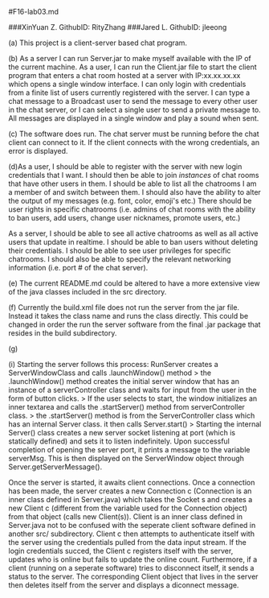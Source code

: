 #F16-lab03.md

###XinYuan Z. GithubID: RityZhang
###Jared L. GithubID: jleeong

(a) This project is a client-server based chat program.

(b) As a server I can run Server.jar to make myself available with the IP of the current machine. 
As a user, I can run the Client.jar file to start the client program that enters a chat room hosted at a server with IP:xx.xx.xx.xx which opens a single window interface. I can only login with credentials from a finite list of users currently registered with the server. I can type a chat message to a Broadcast user to send the message to every other user in the chat server, or I can select a single user to send a private message to. All messages are displayed in a single window and play a sound when sent.

(c) The software does run. The chat server must be running before the chat client can connect to it. If the client connects with the wrong credentials, an error is displayed.

(d)As a user, I should be able to register with the server with new login credentials that I want. I should then be able to join *instances* of chat rooms that have other users in them. I should be able to list all the chatrooms I am a member of and switch between them. I should also have the ability to alter the output of my messages (e.g. font, color, emoji's etc.) There should be user rights in specific chatrooms (i.e. admins of chat rooms with the ability to ban users, add users, change user nicknames, promote users, etc.)

As a server, I should be able to see all active chatrooms as well as all active users that update in realtime. I should be able to ban users without deleting their credentials. I should be able to see user privileges for specific chatrooms. I should also be able to specify the relevant networking information (i.e. port # of the chat server).

(e) The current README.md could be altered to have a more extensive view of the java classes included in the src directory.

(f) Currently the build.xml file does not run the server from the jar file. Instead it takes the class name and runs the class directly. This could be changed in order the run the server software from the final .jar package that resides in the build subdirectory.

(g)

(i) Starting the server follows this process: RunServer creates a ServerWindowClass and calls .launchWindow() method > the .launchWindow() method creates the initial server window that has an instance of a serverController class and waits for input from the user in the form of button clicks. > If the user selects to start, the window initializes an inner textarea and calls the .startServer() method from serverController class. > the .startServer() method is from the ServerController class which has an internal Server class. it then calls Server.start() > Starting the internal Server() class creates a new server socket listening at port (which is statically defined) and sets it to listen indefinitely. Upon successful completion of opening the server port, it prints a message to the variable serverMsg. This is then displayed on the ServerWindow object through Server.getServerMessage().

Once the server is started, it awaits client connections. Once a connection has been made, the server creates a new Connection c (Connection is an inner class defined in Server.java) which takes the Socket s and creates a new Client c (different from the variable used for the Connection object) from that object (calls new Client(s)). Client is an inner class defined in Server.java not to be confused with the seperate client software defined in another src/ subdirectory.  Client c then attempts to authenticate itself with the server using the credentials pulled from the data input stream. If the login credentials succed, the Client c registers itself with the server, updates who is online but fails to update the online count. Furthermore, if a client (running on a seperate software) tries to disconnect itself, it sends a status to the server. The corresponding Client object that lives in the server then deletes itself from the server and displays a diconnect message. 

